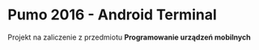 # Pumo 2016 - Android Terminal
Projekt na zaliczenie z przedmiotu **Programowanie urządzeń mobilnych**
